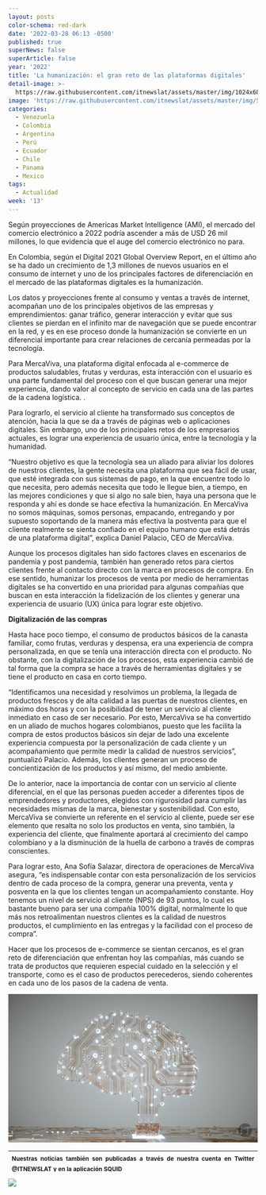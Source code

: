 ```yaml
---
layout: posts
color-schema: red-dark
date: '2022-03-28 06:13 -0500'
published: true
superNews: false
superArticle: false
year: '2022'
title: 'La humanización: el gran reto de las plataformas digitales'
detail-image: >-
  https://raw.githubusercontent.com/itnewslat/assets/master/img/1024x680/AI-g.jpg
image: 'https://raw.githubusercontent.com/itnewslat/assets/master/img/540x320/AI-p.jpg'
categories:
  - Venezuela
  - Colombia
  - Argentina
  - Perú
  - Ecuador
  - Chile
  - Panama
  - Mexico
tags:
  - Actualidad
week: '13'
---
```

Según proyecciones de Americas Market Intelligence (AMI), el mercado del comercio electrónico a 2022 podría ascender a más de USD 26 mil millones, lo que evidencia que el auge del comercio electrónico no para.
 
En Colombia, según el Digital 2021 Global Overview Report, en el último año se ha dado un crecimiento de 1,3 millones de nuevos usuarios en el consumo de internet y uno de los principales factores de diferenciación en el mercado de las plataformas digitales es la humanización.
 
Los datos y proyecciones frente al consumo y ventas a través de internet, acompañan uno de los principales objetivos de las empresas y emprendimientos: ganar tráfico, generar interacción y evitar que sus clientes se pierdan en el infinito mar de navegación que se puede encontrar en la red, y es en ese proceso donde la humanización se convierte en un diferencial importante para crear relaciones de cercanía permeadas por la tecnología. 

Para MercaViva, una plataforma digital enfocada al e-commerce de productos saludables, frutas y verduras, esta interacción con el usuario es una parte fundamental del proceso con el que buscan generar una mejor experiencia, dando valor al concepto de servicio en cada una de las partes de la cadena logística. .

Para lograrlo, el servicio al cliente ha transformado sus conceptos de atención, hacia la que se da a través de páginas web o aplicaciones digitales. Sin embargo, uno de los principales retos de los empresarios actuales, es lograr una experiencia de usuario única, entre la tecnología y la humanidad. 

“Nuestro objetivo es que la tecnología sea un aliado para aliviar los dolores de nuestros clientes, la gente necesita una plataforma que sea fácil de usar, que esté integrada con sus sistemas de pago, en la que encuentre todo lo que necesita, pero además necesita que todo le llegue bien, a tiempo, en las mejores condiciones y que si algo no sale bien, haya una persona que le responda y ahí es donde se hace efectiva la humanización. En MercaViva no somos máquinas, somos personas, empacando, entregando y por supuesto soportando de la manera más efectiva la postventa para que el cliente realmente se sienta confiado en el equipo humano que está detrás de una plataforma digital”, explica Daniel Palacio, CEO de MercaViva. 

Aunque los procesos digitales han sido factores claves en escenarios de pandemia y post pandemia, también han generado retos para ciertos clientes frente al contacto directo con la marca en procesos de compra. En ese sentido, humanizar los procesos de venta por medio de herramientas digitales se ha convertido en una prioridad para algunas compañías que buscan en esta interacción la fidelización de los clientes y generar una experiencia de usuario (UX) única para lograr este objetivo. 

 
**Digitalización de las compras**

Hasta hace poco tiempo, el consumo de productos básicos de la canasta familiar, como frutas, verduras y despensa, era una experiencia de compra personalizada, en que se tenía una interacción directa con el producto. No obstante, con la digitalización de los procesos, esta experiencia cambió de tal forma que la compra se hace a través de herramientas digitales y se tiene el producto en casa en corto tiempo. 

“Identificamos una necesidad y resolvimos un problema, la llegada de productos frescos y de alta calidad a las puertas de nuestros clientes, en máximo dos horas y con la posibilidad de tener un servicio al cliente inmediato en caso de ser necesario. Por esto, MercaViva se ha convertido en un aliado de muchos hogares colombianos, puesto que les facilita la compra de estos productos básicos sin dejar de lado una excelente experiencia compuesta por la personalización de cada cliente y un acompañamiento que permite medir la calidad de nuestros servicios”, puntualizó Palacio. Además, los clientes generan un proceso de concientización de los productos y así mismo, del medio ambiente. 

De lo anterior, nace la importancia de contar con un servicio al cliente diferencial, en el que las personas pueden acceder a diferentes tipos de emprendedores y productores, elegidos con rigurosidad para cumplir las necesidades mismas de la marca, bienestar y sostenibilidad. Con esto, MercaViva se convierte un referente en el servicio al cliente, puede ser ese elemento que resalta no solo los productos en venta, sino también, la experiencia del cliente, que finalmente aportará al crecimiento del campo colombiano y a la disminución de la huella de carbono a través de compras conscientes. 

Para lograr esto, Ana Sofía Salazar, directora de operaciones de MercaViva asegura, “es indispensable contar con esta personalización de los servicios dentro de cada proceso de la compra, generar una preventa, venta y posventa en la que los clientes tengan un acompañamiento constante. Hoy tenemos un nivel de servicio al cliente (NPS) de 93 puntos, lo cual es bastante bueno para ser una compañía 100% digital, normalmente lo que más nos retroalimentan nuestros clientes es la calidad de nuestros productos, el cumplimiento en las entregas y la facilidad con el proceso de compra”. 

Hacer que los procesos de e-commerce se sientan cercanos, es el gran reto de diferenciación que enfrentan hoy las compañías, más cuando se trata de productos que requieren especial cuidado en la selección y el transporte, como es el caso de productos perecederos, siendo coherentes en cada uno de los pasos de la cadena de venta. 


![](https://raw.githubusercontent.com/itnewslat/assets/master/img/540x320/AI-p.jpg)

<table style="height: 42px;" width="569">
<tbody>
<tr>
<td style="text-align: justify;"><sub><strong>Nuestras noticias también son publicadas a través de nuestra cuenta en Twitter <a href="https://twitter.com/itnewslat?lang=es">@ITNEWSLAT</a> y en la aplicación <a href="https://squidapp.co/en/">SQUID</a></strong></sub></td>
</tr>
</tbody>
</table>

<img src="https://tracker.metricool.com/c3po.jpg?hash=56f88a41e39ab42c063cc51676587a04"/>